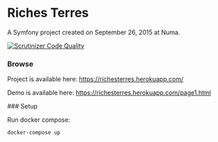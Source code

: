 Riches Terres
=============

A Symfony project created on September 26, 2015 at Numa.

[![Scrutinizer Code Quality](https://scrutinizer-ci.com/g/nclavaud/richesterres/badges/quality-score.png?b=master)](https://scrutinizer-ci.com/g/nclavaud/richesterres/?branch=master)

### Browse

Project is available here:
https://richesterres.herokuapp.com/

Demo is available here:
https://richesterres.herokuapp.com/page1.html

### Setup

Run docker compose:
```
docker-compose up
```
